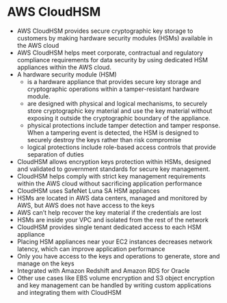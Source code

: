 # AWS CloudHSM

* AWS CloudHSM provides secure cryptographic key storage to customers by making hardware security modules \(HSMs\) available in the AWS cloud
* AWS CloudHSM helps meet corporate, contractual and regulatory compliance requirements for data security by using dedicated HSM appliances within the AWS cloud.
* A hardware security module \(HSM\)
  * is a hardware appliance that provides secure key storage and cryptographic operations within a tamper-resistant hardware module.
  * are designed with physical and logical mechanisms, to securely store cryptographic key material and use the key material without exposing it outside the cryptographic boundary of the appliance.
  * physical protections include tamper detection and tamper response. When a tampering event is detected, the HSM is designed to securely destroy the keys rather than risk compromise
  * logical protections include role-based access controls that provide separation of duties
* CloudHSM allows encryption keys protection within HSMs, designed and validated to government standards for secure key management.
* CloudHSM helps comply with strict key management requirements within the AWS cloud without sacrificing application performance
* CloudHSM uses SafeNet Luna SA HSM appliances
* HSMs are located in AWS data centers, managed and monitored by AWS, but AWS does not have access to the keys
* AWS can’t help recover the key material if the credentials are lost
* HSMs are inside your VPC and isolated from the rest of the network
* CloudHSM provides single tenant dedicated access to each HSM appliance
* Placing HSM appliances near your EC2 instances decreases network latency, which can improve application performance
* Only you have access to the keys and operations to generate, store and manage on the keys
* Integrated with Amazon Redshift and Amazon RDS for Oracle
* Other use cases like EBS volume encryption and S3 object encryption and key management can be handled by writing custom applications and integrating them with CloudHSM



